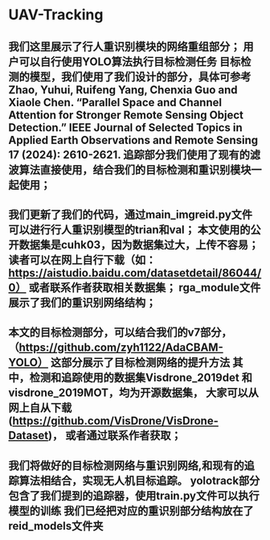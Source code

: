 # UAV-Tracking
我们这里展示了行人重识别模块的网络重组部分；
用户可以自行使用YOLO算法执行目标检测任务
目标检测的模型，我们使用了我们设计的部分，具体可参考Zhao, Yuhui, Ruifeng Yang, Chenxia Guo and Xiaole Chen. “Parallel Space and Channel Attention for Stronger Remote Sensing Object Detection.” IEEE Journal of Selected Topics in Applied Earth Observations and Remote Sensing 17 (2024): 2610-2621.
追踪部分我们使用了现有的滤波算法直接使用，结合我们的目标检测和重识别模块一起使用；
----
我们更新了我们的代码，通过main_imgreid.py文件可以进行行人重识别模型的trian和val；
本文使用的公开数据集是cuhk03，因为数据集过大，上传不容易；读者可以在网上自行下载（如：https://aistudio.baidu.com/datasetdetail/86044/0）
或者联系作者获取相关数据集；
rga_module文件展示了我们的重识别网络结构；
----
本文的目标检测部分，可以结合我们的v7部分，（https://github.com/zyh1122/AdaCBAM-YOLO）
这部分展示了目标检测网络的提升方法
其中，检测和追踪使用的数据集Visdrone_2019det 和visdrone_2019MOT，均为开源数据集，
大家可以从网上自从下载(https://github.com/VisDrone/VisDrone-Dataset)，
或者通过联系作者获取；
----
我们将做好的目标检测网络与重识别网络,和现有的追踪算法相结合，实现无人机目标追踪。
yolotrack部分包含了我们提到的追踪器，使用train.py文件可以执行模型的训练
我们已经把对应的重识别部分结构放在了reid_models文件夹
---
